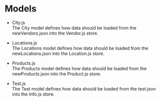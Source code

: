 # Models

* City.js  
	The City model defines how data should be loaded from the newVendors.json into the Vendor.js store.

* Locations.js  
	The Locations model defines how data should be loaded from the newLocations.json into the Location.js store.

* Products.js  
	The Products model defines how data should be loaded from the newProducts.json into the Product.js store.

* Test.js  
	The Test model defines how data should be loaded from the test.json into the Info.js store.
